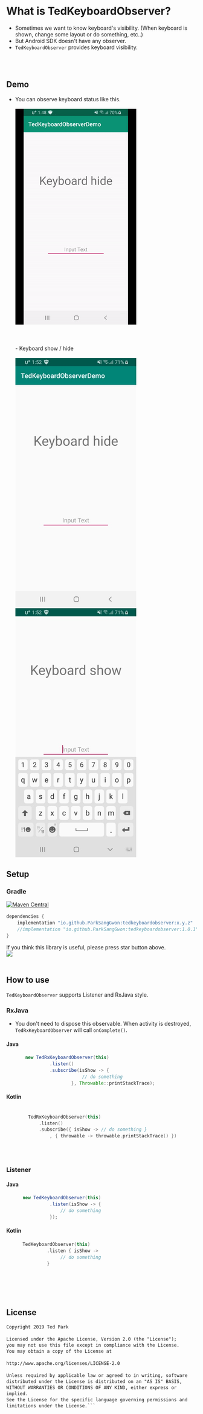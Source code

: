  
# What is TedKeyboardObserver?
- Sometimes we want to know keyboard's visibility.
(When keyboard is shown, change some layout or do something, etc..)
- But Android SDK doesn't have any observer.
- `TedKeyboardObserver` provides keyboard visibility.

<br/><br/>



## Demo
- You can observe keyboard status like this.
<br/><br/>![Screenshot](https://github.com/ParkSangGwon/TedKeyboardObserver/blob/master/art/demo.gif?raw=true)
<br/><br/><br/><br/>- Keyboard show / hide
<br/><br/>![Screenshot](https://github.com/ParkSangGwon/TedKeyboardObserver/blob/master/art/screenshot1.jpg?raw=true)  ![Screenshot](https://github.com/ParkSangGwon/TedKeyboardObserver/blob/master/art/screenshot2.jpg?raw=true)    

           
## Setup


### Gradle
[![Maven Central](https://img.shields.io/maven-central/v/io.github.ParkSangGwon/tedkeyboardobserver.svg?label=Maven%20Central)](https://search.maven.org/search?q=g:%22io.github.ParkSangGwon%22%20AND%20a:%tedkeyboardobserver%22)
```gradle
dependencies {
    implementation "io.github.ParkSangGwon:tedkeyboardobserver:x.y.z"
    //implementation "io.github.ParkSangGwon:tedkeyboardobserver:1.0.1"
}

```

If you think this library is useful, please press star button above. 
<br/>
<img src="https://phaser.io/content/news/2015/09/10000-stars.png" width="200">
<br/><br/>



## How to use
`TedKeyboardObserver` supports Listener and RxJava style.


### RxJava
- You don't need to dispose this observable. When activity is destroyed, `TedRxKeyboardObserver` will call `onComplete()`.
#### Java
```java
       new TedRxKeyboardObserver(this)
                .listen()
                .subscribe(isShow -> {
                            // do something
                        }, Throwable::printStackTrace);
```
#### Kotlin
```kotlin
       
        TedRxKeyboardObserver(this)
            .listen()
            .subscribe({ isShow -> // do something }
                , { throwable -> throwable.printStackTrace() })
```
<br/><br/>
### Listener
#### Java
```java
      new TedKeyboardObserver(this)
                .listen(isShow -> {
                    // do something
                });

```
#### Kotlin
```kotlin
      TedKeyboardObserver(this)
               .listen { isShow ->
                    // do something
               }
```


<br/>


<br/><br/>


## License 
 ```code
Copyright 2019 Ted Park

Licensed under the Apache License, Version 2.0 (the "License");
you may not use this file except in compliance with the License.
You may obtain a copy of the License at

http://www.apache.org/licenses/LICENSE-2.0

Unless required by applicable law or agreed to in writing, software
distributed under the License is distributed on an "AS IS" BASIS,
WITHOUT WARRANTIES OR CONDITIONS OF ANY KIND, either express or implied.
See the License for the specific language governing permissions and
limitations under the License.```
